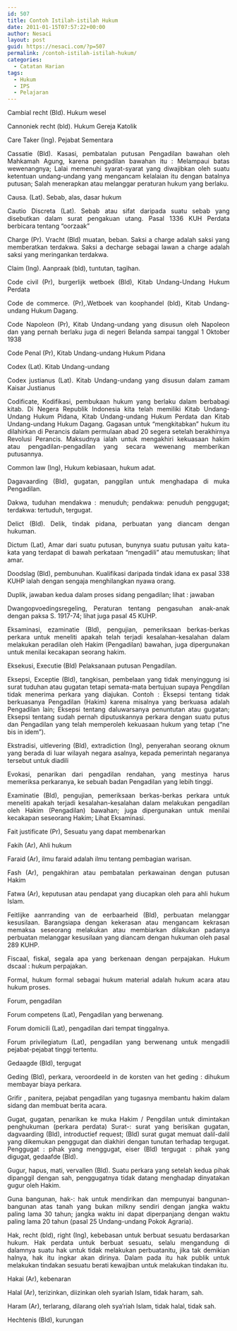 ```yaml
---
id: 507
title: Contoh Istilah-istilah Hukum
date: 2011-01-15T07:57:22+00:00
author: Nesaci
layout: post
guid: https://nesaci.com/?p=507
permalink: /contoh-istilah-istilah-hukum/
categories:
  - Catatan Harian
tags:
  - Hukum
  - IPS
  - Pelajaran
---
```

<p style="text-align: justify;">
  Cambial recht (Bld). Hukum wesel
</p>

<p style="text-align: justify;">
  Cannoniek recht (bld). Hukum Gereja Katolik
</p>

<p style="text-align: justify;">
  Care Taker (Ing). Pejabat Sementara
</p>

<p style="text-align: justify;">
  Cassatie (Bld). Kasasi, pembatalan putusan Pengadilan bawahan oleh Mahkamah Agung, karena pengadilan bawahan itu : Melampaui batas wewenangnya; Lalai memenuhi syarat-syarat yang diwajibkan oleh suatu ketentuan undang-undang yang mengancam kelalaian itu dengan batalnya putusan; Salah menerapkan atau melanggar peraturan hukum yang berlaku.
</p>

<p style="text-align: justify;">
  Causa. (Lat). Sebab, alas, dasar hukum
</p>

<p style="text-align: justify;">
  Cautio Discreta (Lat). Sebab atau sifat daripada suatu sebab yang disebutkan dalam surat pengakuan utang. Pasal 1336 KUH Perdata berbicara tentang “oorzaak”
</p>

<p style="text-align: justify;">
  Charge (Pr). Vracht (Bld) muatan, beban. Saksi a charge adalah saksi yang memberatkan terdakwa. Saksi a decharge sebagai lawan a charge adalah saksi yang meringankan terdakwa.
</p>

<p style="text-align: justify;">
  Claim (Ing). Aanpraak (bld), tuntutan, tagihan.
</p>

<p style="text-align: justify;">
  Code civil (Pr), burgerlijk wetboek (Bld), Kitab Undang-Undang Hukum Perdata
</p>

<p style="text-align: justify;">
  Code de commerce. (Pr),.Wetboek van koophandel (bld), Kitab Undang-undang Hukum Dagang.
</p>

<p style="text-align: justify;">
  Code Napoleon (Pr), Kitab Undang-undang yang disusun oleh Napoleon dan yang pernah berlaku juga di negeri Belanda sampai tanggal 1 Oktober 1938
</p>

<p style="text-align: justify;">
  Code Penal (Pr), Kitab Undang-undang Hukum Pidana
</p>

<p style="text-align: justify;">
  Codex (Lat). Kitab Undang-undang
</p>

<p style="text-align: justify;">
  Codex justianus (Lat). Kitab Undang-undang yang disusun dalam zamam Kaisar Justianus
</p>

<p style="text-align: justify;">
  Codificate, Kodifikasi, pembukaan hukum yang berlaku dalam berbabagi kitab. Di Negera Republik Indonesia kita telah memiliki Kitab Undang-Undang Hukum Pidana, Kitab Undang-undang Hukum Perdata dan Kitab Undang-undang Hukum Dagang. Gagasan untuk “mengkitabkan” hukum itu dilahirkan di Perancis dalam permulaan abad 20 segera setelah berakhirnya Revolusi Perancis. Maksudnya ialah untuk mengakhiri kekuasaan hakim atau pengadilan-pengadilan yang secara wewenang memberikan putusannya.
</p>

<p style="text-align: justify;">
  Common law (Ing), Hukum kebiasaan, hukum adat.
</p>

<p style="text-align: justify;">
  Dagavaarding (Bld), gugatan, panggilan untuk menghadapa di muka Pengadilan.
</p>

<p style="text-align: justify;">
  Dakwa, tuduhan mendakwa : menuduh; pendakwa: penuduh penggugat; terdakwa: tertuduh, tergugat.
</p>

<p style="text-align: justify;">
  Delict (Bld). Delik, tindak pidana, perbuatan yang diancam dengan hukuman.
</p>

<p style="text-align: justify;">
  Dictum (Lat), Amar dari suatu putusan, bunynya suatu putusan yaitu kata-kata yang terdapat di bawah perkataan “mengadili” atau memutuskan; lihat amar.
</p>

<p style="text-align: justify;">
  Doodslag (Bld), pembunuhan. Kualifikasi daripada tindak idana ex pasal 338 KUHP ialah dengan sengaja menghilangkan nyawa orang.
</p>

<p style="text-align: justify;">
  Duplik, jawaban kedua dalam proses sidang pengadilan; lihat : jawaban
</p>

<p style="text-align: justify;">
  Dwangopvoedingsregeling, Peraturan tentang pengasuhan anak-anak dengan paksa S. 1917-74; lihat juga pasal 45 KUHP.
</p>

<p style="text-align: justify;">
  Eksaminasi, ezaminatie (Bld), pengujian, pemeriksaan berkas-berkas perkara untuk meneliti apakah telah terjadi kesalahan-kesalahan dalam melakukan peradilan oleh Hakim (Pengadilan) bawahan, juga dipergunakan untuk menilai kecakapan seorang hakim.
</p>

<p style="text-align: justify;">
  Eksekusi, Executie (Bld) Pelaksanaan putusan Pengadilan.
</p>

<p style="text-align: justify;">
  Eksepsi, Exceptie (Bld), tangkisan, pembelaan yang tidak menyinggung isi surat tuduhan atau gugatan tetapi semata-mata bertujuan supaya Pengdilan tidak menerima perkara yang diajukan. Contoh : Eksepsi tentang tidak berkuasanya Pengadilan (Hakim) karena misalnya yang berkuasa adalah Pengadilan lain; Eksepsi tentang daluwarsanya penuntutan atau gugatan; Eksepsi tentang sudah pernah diputuskannya perkara dengan suatu putus dan Pengadilan yang telah memperoleh kekuasaan hukum yang tetap (“ne bis in idem”).
</p>

<p style="text-align: justify;">
  Ekstradisi, uitlevering (Bld), extradiction (Ing), penyerahan seorang oknum yang berada di luar wilayah negara asalnya, kepada pemerintah negaranya tersebut untuk diadili
</p>

<p style="text-align: justify;">
  Evokasi, penarikan dari pengadilan rendahan, yang mestinya harus memeriksa perkaranya, ke sebuah badan Pengadilan yang lebih tinggi.
</p>

<p style="text-align: justify;">
  Examinatie (Bld), pengujian, pemeriksaan berkas-berkas perkara untuk meneliti apakah terjadi kesalahan-kesalahan dalam melakukan pengadilan oleh Hakim (Pengadilan) bawahan; juga dipergunakan untuk menilai kecakapan seseorang Hakim; Lihat Eksaminasi.
</p>

<p style="text-align: justify;">
  Fait justificate (Pr), Sesuatu yang dapat membenarkan
</p>

<p style="text-align: justify;">
  Fakih (Ar), Ahli hukum
</p>

<p style="text-align: justify;">
  Faraid (Ar), ilmu faraid adalah ilmu tentang pembagian warisan.
</p>

<p style="text-align: justify;">
  Fash (Ar), pengakhiran atau pembatalan perkawainan dengan putusan Hakim
</p>

<p style="text-align: justify;">
  Fatwa (Ar), keputusan atau pendapat yang diucapkan oleh para ahli hukum Islam.<!--more-->
</p>

<p style="text-align: justify;">
  Feitlijke aanrranding van de eerbaarheid (Bld), perbuatan melanggar kesusilaan. Barangsiapa dengan kekerasan atau mengancam kekrasan memaksa seseorang melakukan atau membiarkan dilakukan padanya perbuatan melanggar kesusilaan yang diancam dengan hukuman oleh pasal 289 KUHP.
</p>

<p style="text-align: justify;">
  Fiscaal, fiskal, segala apa yang berkenaan dengan perpajakan. Hukum dscaal : hukum perpajakan.
</p>

<p style="text-align: justify;">
  Formal, hukum formal sebagai hukum material adalah hukum acara atau hukum proses.
</p>

<p style="text-align: justify;">
  Forum, pengadilan
</p>

<p style="text-align: justify;">
  Forum competens (Lat), Pengadilan yang berwenang.
</p>

<p style="text-align: justify;">
  Forum domicili (Lat), pengadilan dari tempat tinggalnya.
</p>

<p style="text-align: justify;">
  Forum privilegiatum (Lat), pengadilan yang berwenang untuk mengadili pejabat-pejabat tinggi tertentu.
</p>

<p style="text-align: justify;">
  Gedaagde (Bld), tergugat
</p>

<p style="text-align: justify;">
  Geding (Bld), perkara, veroordeeld in de korsten van het geding : dihukum membayar biaya perkara.
</p>

<p style="text-align: justify;">
  Grifir , panitera, pejabat pengadilan yang tugasnya membantu hakim dalam sidang dan membuat berita acara.
</p>

<p style="text-align: justify;">
  Gugat, gugatan, penarikan ke muka Hakim / Pengdilan untuk dimintakan penghukuman (perkara perdata) Surat-: surat yang berisikan gugatan, dagvaarding (Bld), introductief request; (Bld) surat gugat memuat dalil-dalil yang dikemukan penggugat dan diakhiri dengan tunutan terhadap tergugat. Penggugat : pihak yang menggugat, eiser (Bld) tergugat : pihak yang digugat, gedaafde (Bld).
</p>

<p style="text-align: justify;">
  Gugur, hapus, mati, vervallen (Bld). Suatu perkara yang setelah kedua pihak dipanggil dengan sah, penggugatnya tidak datang menghadap dinyatakan gugur oleh Hakim.
</p>

<p style="text-align: justify;">
  Guna bangunan, hak-: hak untuk mendirikan dan mempunyai bangunan-bangunan atas tanah yang bukan milkny sendiri dengan jangka waktu paling lama 30 tahun; jangka waktu ini dapat diperpanjang dengan waktu paling lama 20 tahun (pasal 25 Undang-undang Pokok Agraria).
</p>

<p style="text-align: justify;">
  Hak, recht (bld), right (Ing), kebebasan untuk berbuat sesuatu berdasarkan hukum. Hak perdata untuk berbuat sesuatu, selalu mengandung di dalamnya suatu hak untuk tidak melakukan perbuatanitu, jika tak demikian halnya, hak itu ingkar akan dirinya. Dalam pada itu hak publik untuk melakukan tindakan sesuatu berati kewajiban untuk melakukan tindakan itu.
</p>

<p style="text-align: justify;">
  Hakai (Ar), kebenaran
</p>

<p style="text-align: justify;">
  Halal (Ar), terizinkan, diizinkan oleh syariah Islam, tidak haram, sah.
</p>

<p style="text-align: justify;">
  Haram (Ar), terlarang, dilarang oleh sya’riah Islam, tidak halal, tidak sah.
</p>

<p style="text-align: justify;">
  Hechtenis (Bld), kurungan
</p>